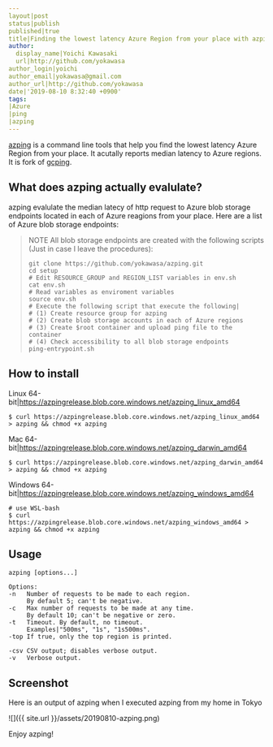 ```yaml
---
layout|post
status|publish
published|true
title|Finding the lowest latency Azure Region from your place with azping
author:
  display_name|Yoichi Kawasaki
  url|http://github.com/yokawasa
author_login|yoichi
author_email|yokawasa@gmail.com
author_url|http://github.com/yokawasa
date|'2019-08-10 8:32:40 +0900'
tags:
|Azure
|ping
|azping
---
```


[azping](https://github.com/yokawasa/azping) is a command line tools that help you find the lowest latency Azure Region from your place. It acutally reports median latency to Azure regions. It is fork of [gcping](https://github.com/GoogleCloudPlatform/gcping). 

## What does azping actually evalulate?

azping evalulate the median latecy of http request to Azure blob storage endpoints located in each of Azure reagions from your place. Here are a list of Azure blob storage endpoints:

> NOTE
> All blob storage endpoints are created with the following scripts (Just in case I leave the procedures):
> ```
> git clone https://github.com/yokawasa/azping.git
> cd setup
> # Edit RESOURCE_GROUP and REGION_LIST variables in env.sh
> cat env.sh
> # Read variables as enviroment variables
> source env.sh
> # Execute the following script that execute the following|
> # (1) Create resource group for azping
> # (2) Create blob storage accounts in each of Azure regions
> # (3) Create $root container and upload ping file to the container
> # (4) Check accessibility to all blob storage endpoints
> ping-entrypoint.sh
> ```

## How to install
Linux 64-bit|https://azpingrelease.blob.core.windows.net/azping_linux_amd64
```
$ curl https://azpingrelease.blob.core.windows.net/azping_linux_amd64 > azping && chmod +x azping
```
Mac 64-bit|https://azpingrelease.blob.core.windows.net/azping_darwin_amd64
```
$ curl https://azpingrelease.blob.core.windows.net/azping_darwin_amd64 > azping && chmod +x azping
```
Windows 64-bit|https://azpingrelease.blob.core.windows.net/azping_windows_amd64
```
# use WSL-bash
$ curl https://azpingrelease.blob.core.windows.net/azping_windows_amd64 > azping && chmod +x azping
```

## Usage
```
azping [options...]

Options:
-n   Number of requests to be made to each region.
     By default 5; can't be negative.
-c   Max number of requests to be made at any time.
     By default 10; can't be negative or zero.
-t   Timeout. By default, no timeout.
     Examples|"500ms", "1s", "1s500ms".
-top If true, only the top region is printed.

-csv CSV output; disables verbose output.
-v   Verbose output.
```

## Screenshot

Here is an output of azping when I executed azping from my home in Tokyo

![]({{ site.url }}/assets/20190810-azping.png)


Enjoy azping!
